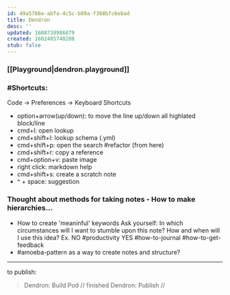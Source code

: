 ```yaml
---
id: 49a5766e-abfa-4c5c-b89a-f388bfc6ebad
title: Dendron
desc: ''
updated: 1608738986879
created: 1602405740208
stub: false
---
```


### [[Playground|dendron.playground]]

### #Shortcuts:

Code -> Preferences -> Keyboard Shortcuts

- option+arrow(up/down): to move the line up/down all highlated block/line
- cmd+l: open lookup
- cmd+shift+l: lookup schema (.yml)
- cmd+shift+p: open the search #refactor (from here)
- cmd+shift+r: copy a reference
- cmd+option+v: paste image
- right click: markdown help
- cmd+shift+s: create a scratch note
- ^ + space: suggestion

### Thought about methods for taking notes - How to make hierarchies...
- How to create 'meaninful' keywords
Ask yourself: In which circumstances will I want to stumble upon this note? How and when will I use this idea?
Ex. NO #productivity YES #how-to-journal #how-to-get-feedback
- #amoeba-pattern as a way to create notes and structure?

---

to publish:
>Dendron: Build Pod
// finished
>Dendron: Publish
//
